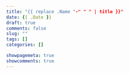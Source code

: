 ```yaml
---
title: "{{ replace .Name "-" " " | title }}"
date: {{ .Date }}
draft: true
comments: false
slug: ""
tags: []
categories: []

showpagemeta: true
showcomments: true
---
```


